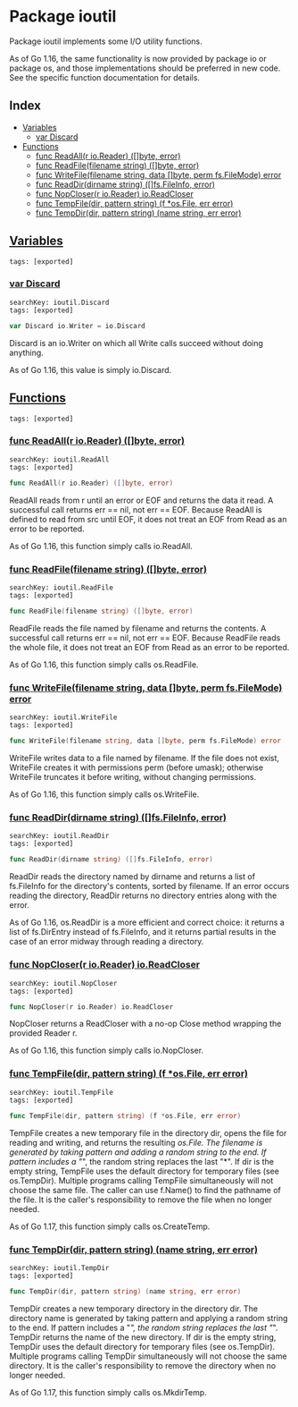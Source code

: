 # Package ioutil

Package ioutil implements some I/O utility functions. 

As of Go 1.16, the same functionality is now provided by package io or package os, and those implementations should be preferred in new code. See the specific function documentation for details. 

## Index

* [Variables](#var)
    * [var Discard](#Discard)
* [Functions](#func)
    * [func ReadAll(r io.Reader) ([]byte, error)](#ReadAll)
    * [func ReadFile(filename string) ([]byte, error)](#ReadFile)
    * [func WriteFile(filename string, data []byte, perm fs.FileMode) error](#WriteFile)
    * [func ReadDir(dirname string) ([]fs.FileInfo, error)](#ReadDir)
    * [func NopCloser(r io.Reader) io.ReadCloser](#NopCloser)
    * [func TempFile(dir, pattern string) (f *os.File, err error)](#TempFile)
    * [func TempDir(dir, pattern string) (name string, err error)](#TempDir)


## <a id="var" href="#var">Variables</a>

```
tags: [exported]
```

### <a id="Discard" href="#Discard">var Discard</a>

```
searchKey: ioutil.Discard
tags: [exported]
```

```Go
var Discard io.Writer = io.Discard
```

Discard is an io.Writer on which all Write calls succeed without doing anything. 

As of Go 1.16, this value is simply io.Discard. 

## <a id="func" href="#func">Functions</a>

```
tags: [exported]
```

### <a id="ReadAll" href="#ReadAll">func ReadAll(r io.Reader) ([]byte, error)</a>

```
searchKey: ioutil.ReadAll
tags: [exported]
```

```Go
func ReadAll(r io.Reader) ([]byte, error)
```

ReadAll reads from r until an error or EOF and returns the data it read. A successful call returns err == nil, not err == EOF. Because ReadAll is defined to read from src until EOF, it does not treat an EOF from Read as an error to be reported. 

As of Go 1.16, this function simply calls io.ReadAll. 

### <a id="ReadFile" href="#ReadFile">func ReadFile(filename string) ([]byte, error)</a>

```
searchKey: ioutil.ReadFile
tags: [exported]
```

```Go
func ReadFile(filename string) ([]byte, error)
```

ReadFile reads the file named by filename and returns the contents. A successful call returns err == nil, not err == EOF. Because ReadFile reads the whole file, it does not treat an EOF from Read as an error to be reported. 

As of Go 1.16, this function simply calls os.ReadFile. 

### <a id="WriteFile" href="#WriteFile">func WriteFile(filename string, data []byte, perm fs.FileMode) error</a>

```
searchKey: ioutil.WriteFile
tags: [exported]
```

```Go
func WriteFile(filename string, data []byte, perm fs.FileMode) error
```

WriteFile writes data to a file named by filename. If the file does not exist, WriteFile creates it with permissions perm (before umask); otherwise WriteFile truncates it before writing, without changing permissions. 

As of Go 1.16, this function simply calls os.WriteFile. 

### <a id="ReadDir" href="#ReadDir">func ReadDir(dirname string) ([]fs.FileInfo, error)</a>

```
searchKey: ioutil.ReadDir
tags: [exported]
```

```Go
func ReadDir(dirname string) ([]fs.FileInfo, error)
```

ReadDir reads the directory named by dirname and returns a list of fs.FileInfo for the directory's contents, sorted by filename. If an error occurs reading the directory, ReadDir returns no directory entries along with the error. 

As of Go 1.16, os.ReadDir is a more efficient and correct choice: it returns a list of fs.DirEntry instead of fs.FileInfo, and it returns partial results in the case of an error midway through reading a directory. 

### <a id="NopCloser" href="#NopCloser">func NopCloser(r io.Reader) io.ReadCloser</a>

```
searchKey: ioutil.NopCloser
tags: [exported]
```

```Go
func NopCloser(r io.Reader) io.ReadCloser
```

NopCloser returns a ReadCloser with a no-op Close method wrapping the provided Reader r. 

As of Go 1.16, this function simply calls io.NopCloser. 

### <a id="TempFile" href="#TempFile">func TempFile(dir, pattern string) (f *os.File, err error)</a>

```
searchKey: ioutil.TempFile
tags: [exported]
```

```Go
func TempFile(dir, pattern string) (f *os.File, err error)
```

TempFile creates a new temporary file in the directory dir, opens the file for reading and writing, and returns the resulting *os.File. The filename is generated by taking pattern and adding a random string to the end. If pattern includes a "*", the random string replaces the last "*". If dir is the empty string, TempFile uses the default directory for temporary files (see os.TempDir). Multiple programs calling TempFile simultaneously will not choose the same file. The caller can use f.Name() to find the pathname of the file. It is the caller's responsibility to remove the file when no longer needed. 

As of Go 1.17, this function simply calls os.CreateTemp. 

### <a id="TempDir" href="#TempDir">func TempDir(dir, pattern string) (name string, err error)</a>

```
searchKey: ioutil.TempDir
tags: [exported]
```

```Go
func TempDir(dir, pattern string) (name string, err error)
```

TempDir creates a new temporary directory in the directory dir. The directory name is generated by taking pattern and applying a random string to the end. If pattern includes a "*", the random string replaces the last "*". TempDir returns the name of the new directory. If dir is the empty string, TempDir uses the default directory for temporary files (see os.TempDir). Multiple programs calling TempDir simultaneously will not choose the same directory. It is the caller's responsibility to remove the directory when no longer needed. 

As of Go 1.17, this function simply calls os.MkdirTemp. 

